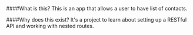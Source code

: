 ####What is this?
This is an app that allows a user to have list of contacts.

####Why does this exist?
It's a project to learn about setting up a RESTful API and working with nested routes.